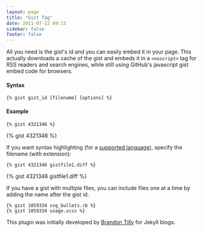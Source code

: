 ```yaml
---
layout: page
title: "Gist Tag"
date: 2011-07-22 09:13
sidebar: false
footer: false
---
```


All you need is the gist's id and you can easily embed it in your page. This actually downloads a cache of the gist and embeds it in a `<noscript>` tag for RSS
readers and search engines, while still using GitHub's javascript gist embed code for browsers.

#### Syntax

```
{% gist gist_id [filename] [options] %}
```

#### Example

```
{% gist 4321346 %}
```

{% gist 4321346 %}

If you want syntax highlighting (for a [supported language](http://pygments.org/docs/lexers/)), specify the filename (with extension):


```
{% gist 4321346 gistfile1.diff %}
```

{% gist 4321346 gistfile1.diff %}

If you have a gist with multiple files, you can include files one at a time by adding the name after the gist id.

```
{% gist 1059334 svg_bullets.rb %}
{% gist 1059334 usage.scss %}
```

This plugin was initially developed by [Brandon Tilly](http://brandontilley.com/2011/01/31/gist-tag-for-jekyll.html) for Jekyll blogs.
